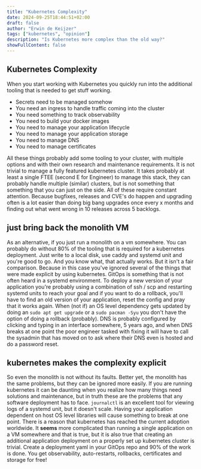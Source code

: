 ```yaml
---
title: "Kubernetes Complexity"
date: 2024-09-25T18:44:51+02:00
draft: false
author: "Erwin de Keijzer"
tags: ["kubernetes", "opinion"]
description: "Is Kubernetes more complex than the old way?"
showFullContent: false
---
```


## Kubernetes Complexity

When you start working with Kubernetes you quickly run into the additional tooling that is needed to get stuff working.

- Secrets need to be managed somehow
- You need an ingress to handle traffic coming into the cluster
- You need something to track observability
- You need to build your docker images
- You need to manage your application lifecycle
- You need to manage your application storage
- You need to manage DNS
- You need to manage certificates

All these things probably add some tooling to your cluster, with multiple options and with their own research and maintenance requirements. It is not trivial to manage a fully featured kubernetes cluster. It takes probably at least a single FTEE (second E for Engineer) to manage this stack, they can probably handle multiple (similar) clusters, but is not something that something that you can just on the side. All of these require constant attention. Because bugfixes, releases and CVE's do happen and upgrading often is a lot easier than doing big bang upgrades once every x months and finding out what went wrong in 10 releases across 5 backlogs.

## just bring back the monolith VM

As an alternative, if you just run a monolith on a vm somewhere. You can probably do without 80% of the tooling that is required for a kubernetes deployment. Just write to a local disk, use caddy and systemd unit and you're good to go. And you know what, that actually works. But it isn't a fair comparison. Because in this case you've ignored several of the things that were made explicit by using kubernetes. GitOps is something that is not often heard in a systemd environment. To deploy a new version of your application you're probably using a combination of ssh / scp and restarting systemd units to reach your goal and if you want to do a rollback, you'll have to find an old version of your application, reset the config and pray that it works again. When (not if) an OS level dependency gets updated by doing an `sudo apt get upgrade` or a `sudo pacman -Syu` you don't have the option of doing a rollback (probably). DNS is probably configured by clicking and typing in an interface somewhere, 5 years ago, and when DNS breaks at one point the poor engineer tasked with fixing it will have to call the sysadmin that has moved on to ask where their DNS even is hosted and do a password reset.

## kubernetes makes the complexity explicit

So even the monolith is not without its faults. Better yet, the monolith has the same problems, but they can be ignored more easily. If you are running kubernetes it can be daunting when you realize how many things need solutions and maintenance, but in truth these are the problems that any software deployment has to face. `journalctl` is an excellent tool for viewing logs of a systemd unit, but it doesn't scale. Having your application dependent on host OS level libraries will cause something to break at one point. There is a reason that kubernetes has reached the current adoption worldwide. It __seems__ more complicated than running a single application on a VM somewhere and that is true, but it is also true that creating an additional application deployment on a properly set up kubernetes cluster is trivial. Create a deployment yaml in your GitOps repo and 90% of the work is done. You get observability, auto-restarts, rollbacks, certificates and storage for free! 
